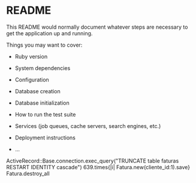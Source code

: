 # README

This README would normally document whatever steps are necessary to get the
application up and running.

Things you may want to cover:

* Ruby version

* System dependencies

* Configuration

* Database creation

* Database initialization

* How to run the test suite

* Services (job queues, cache servers, search engines, etc.)

* Deployment instructions

* ...



ActiveRecord::Base.connection.exec_query("TRUNCATE table faturas RESTART IDENTITY cascade")
639.times{|i| Fatura.new(cliente_id:1).save}
Fatura.destroy_all